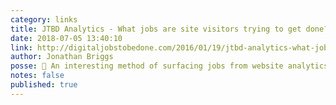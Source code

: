 ```yaml
---
category: links
title: JTBD Analytics - What jobs are site visitors trying to get done?
date: 2018-07-05 13:40:10
link: http://digitaljobstobedone.com/2016/01/19/jtbd-analytics-what-jobs-are-site-visitors-trying-to-get-done/
author: Jonathan Briggs
posse: 🔗 An interesting method of surfacing jobs from website analytics data such as search logs.
notes: false
published: true
---
```

